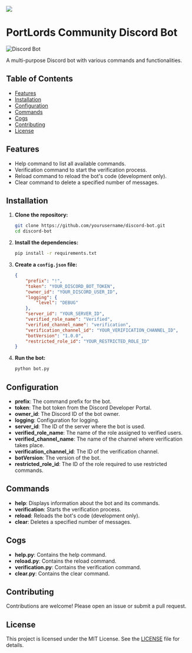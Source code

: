 ![](https://i.imgur.com/5mp2Siz.png)

# PortLords Community Discord Bot

![Discord Bot](https://i.imgur.com/KUk1lpR.png)

A multi-purpose Discord bot with various commands and functionalities.

## Table of Contents

- [Features](#features)
- [Installation](#installation)
- [Configuration](#configuration)
- [Commands](#commands)
- [Cogs](#cogs)
- [Contributing](#contributing)
- [License](#license)

## Features

- Help command to list all available commands.
- Verification command to start the verification process.
- Reload command to reload the bot's code (development only).
- Clear command to delete a specified number of messages.

## Installation

1. **Clone the repository:**

    ```sh
    git clone https://github.com/yourusername/discord-bot.git
    cd discord-bot
    ```

2. **Install the dependencies:**

    ```sh
    pip install -r requirements.txt
    ```

3. **Create a `config.json` file:**

    ```json
    {
        "prefix": "!",
        "token": "YOUR_DISCORD_BOT_TOKEN",
        "owner_id": "YOUR_DISCORD_USER_ID",
        "logging": {
            "level": "DEBUG"
        },
        "server_id": "YOUR_SERVER_ID",
        "verified_role_name": "Verified",
        "verified_channel_name": "verification",
        "verification_channel_id": "YOUR_VERIFICATION_CHANNEL_ID",
        "botVersion": "1.0.0",
        "restricted_role_id": "YOUR_RESTRICTED_ROLE_ID"
    }
    ```

4. **Run the bot:**

    ```sh
    python bot.py
    ```

## Configuration

- **prefix**: The command prefix for the bot.
- **token**: The bot token from the Discord Developer Portal.
- **owner_id**: The Discord ID of the bot owner.
- **logging**: Configuration for logging.
- **server_id**: The ID of the server where the bot is used.
- **verified_role_name**: The name of the role assigned to verified users.
- **verified_channel_name**: The name of the channel where verification takes place.
- **verification_channel_id**: The ID of the verification channel.
- **botVersion**: The version of the bot.
- **restricted_role_id**: The ID of the role required to use restricted commands.

## Commands

- **help**: Displays information about the bot and its commands.
- **verification**: Starts the verification process.
- **reload**: Reloads the bot's code (development only).
- **clear**: Deletes a specified number of messages.

## Cogs

- **help.py**: Contains the help command.
- **reload.py**: Contains the reload command.
- **verification.py**: Contains the verification command.
- **clear.py**: Contains the clear command.

## Contributing

Contributions are welcome! Please open an issue or submit a pull request.

## License

This project is licensed under the MIT License. See the [LICENSE](LICENSE) file for details.

